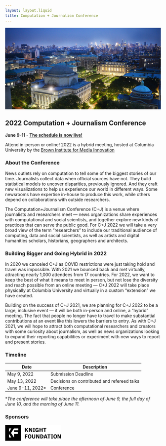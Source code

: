 ```yaml
---
layout: layout.liquid
title: Computation + Journalism Conference
---
```

![Columbia image](images/columbiaImage.jpeg)

## 2022 Computation + Journalism Conference

**June 9-11 - [The schedule is now live!](https://cj2022.brown.columbia.edu/schedule)**

Attend in-person or online! 2022 is a hybrid meeting, hosted at Columbia University by the [Brown Institute for Media Innovation](https://brown.columbia.edu/)

### About the Conference

News outlets rely on computation to tell some of the biggest stories of our time. Journalists collect data when official sources have not. They build statistical models to uncover disparities, previously ignored. And they craft new visualizations to help us experience our world in different ways. Some newsrooms have expertise in-house to produce this work, while others depend on collaborations with outside researchers.

The Computation+Journalism Conference (C+J) is a venue where journalists and researchers meet — news organizations share experiences with computational and social scientists, and together explore new kinds of practices that can serve the public good. For C+J 2022 we will take a very broad view of the term “researchers” to include our traditional audience of computing, data and social scientists, as well as artists and digital humanities scholars, historians, geographers and architects.

### Building Bigger and Going Hybrid in 2022

In 2020 we canceled C+J as COVID restrictions were just taking hold and travel was impossible. With 2021 we bounced back and met virtually, attracting nearly 1,000 attendees from 17 countries. For 2022, we want to keep the best of what it means to meet in person, but not lose the diversity and reach possible from an online meeting — C+J 2022 will take place physically at Columbia University and virtually in a custom “extension” we have created.

Building on the success of C+J 2021, we are planning for C+J 2022 to be a large, inclusive event — it will be both in-person and online, a “hybrid” meeting. The fact that people no longer have to travel to make substantial contributions at an event like this lowers the barriers to entry. As with C+J 2021, we will hope to attract both computational researchers and creators with some curiosity about journalism, as well as news organizations looking to expand their reporting capabilities or experiment with new ways to report and present stories.

### Timeline

| Date      | Description |
| ----------- | ----------- |
| May 9, 2022      | Submission Deadline       |
| May 13, 2022   | Decisions on contributed and refereed talks        |
| June 9-11, 2022*   | Conference |

**The conference will take place the afternoon of June 9, the full day of June 10, and the morning of June 11.*

### Sponsors

<img src="images/knightFoundationLogo.png" alt="Knight Foundation logo" width="180 em"/>
